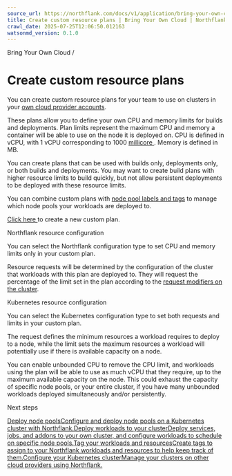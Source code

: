 ```yaml
---
source_url: https://northflank.com/docs/v1/application/bring-your-own-cloud/create-custom-resource-plans
title: Create custom resource plans | Bring Your Own Cloud | Northflank Application docs
crawl_date: 2025-07-25T12:06:50.012163
watsonmd_version: 0.1.0
---
```


Bring Your Own Cloud / 

# Create custom resource plans

You can create custom resource plans for your team to use on clusters in your [own cloud provider accounts](use-other-cloud-providers-with-northflank).

These plans allow you to define your own CPU and memory limits for builds and deployments. Plan limits represent the maximum CPU and memory a container will be able to use on the node it is deployed on. CPU is defined in vCPU, with 1 vCPU corresponding to 1000 [millicore ](https://kubernetes.io/docs/concepts/configuration/manage-resources-containers/#meaning-of-cpu). Memory is defined in MB.

You can create plans that can be used with builds only, deployments only, or both builds and deployments. You may want to create build plans with higher resource limits to build quickly, but not allow persistent deployments to be deployed with these resource limits.

You can combine custom plans with [node pool labels and tags](deploy-workloads-to-your-cluster) to manage which node pools your workloads are deployed to.

[Click here ](https://app.northflank.com/s/account/cloud/custom-plans/new) to create a new custom plan.

Northflank resource configuration

You can select the Northflank configuration type to set CPU and memory limits only in your custom plan.

Resource requests will be determined by the configuration of the cluster that workloads with this plan are deployed to. They will request the percentage of the limit set in the plan according to the [request modifiers on the cluster](configure-your-cluster#configure-resources).

Kubernetes resource configuration

You can select the Kubernetes configuration type to set both requests and limits in your custom plan.

The request defines the minimum resources a workload requires to deploy to a node, while the limit sets the maximum resources a workload will potentially use if there is available capacity on a node.

You can enable unbounded CPU to remove the CPU limit, and workloads using the plan will be able to use as much vCPU that they require, up to the maximum available capacity on the node. This could exhaust the capacity of specific node pools, or your entire cluster, if you have many unbounded workloads deployed simultaneously and/or persistently.

Next steps

[Deploy node poolsConfigure and deploy node pools on a Kubernetes cluster with Northflank.](/docs/v1/application/bring-your-own-cloud/deploy-and-scale-node-pools)[Deploy workloads to your clusterDeploy services, jobs, and addons to your own cluster, and configure workloads to schedule on specific node pools.](/docs/v1/application/bring-your-own-cloud/deploy-workloads-to-your-cluster)[Tag your workloads and resourcesCreate tags to assign to your Northflank workloads and resources to help keep track of them.](/docs/v1/application/release/tag-workloads-and-resources)[Configure your Kubernetes clusterManage your clusters on other cloud providers using Northflank.](/docs/v1/application/bring-your-own-cloud/configure-your-cluster)